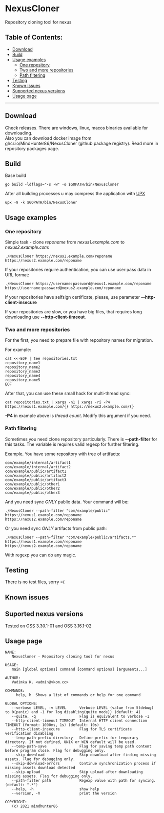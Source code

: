 # NexusCloner
Repository cloning tool for nexus

## Table of Contents:
- [Download](#download)
- [Build](#build)
- [Usage examples](#usage-examples)
   - [One repository](#one-repository)
   - [Two and more repositories](#two-and-more-repositories)
   - [Path filtering](#path-filtering)
- [Testing](#testing)
- [Known issues](#known-issues)
- [Supported nexus versions](#suported-nexus-versions)
- [Usage page](#usage-page)

----

## Download
Check releases. There are windows, linux, macos binaries available for downloading.  
Also you can download docker image from ghcr.io/MindHunter86/NexusCloner (github package registry). Read more in repository packages page.

## Build
Base build
```
go build -ldflags="-s -w" -o $GOPATH/bin/NexusCloner
```

After all building processes u may compress the application with [UPX](https://upx.github.io/)
```
upx -9 -k $GOPATH/bin/NexusCloner
```

## Usage examples
### One repository
Simple task - clone *reponame* from *nexus1.example.com* to *nexus2.example.com*:
```
./NexusCloner https://nexus1.example.com/reponame https://nexus2.example.com/reponame
```

If your repositories require authentication, you can use user:pass data in URL format:
```
./NexusCloner https://username:password@nexus1.example.com/reponame https://username:password@nexus2.example.com/reponame
```

If your repositories have selfsign certificate, please, use parameter **--http-client-insecure**
  
If your repositories are slow, or you have big files, that requires long downloading use **--http-client-timeout**.


### Two and more repositories
For the first, you need to prepare file with repository names for migration.
  
For example:
```
cat <<-EOF | tee repositories.txt
repository_name1
repository_name2
repository_name3
repository_name4
repository_name5
EOF
```

After that, you can use these small hack for multi-thread sync:
```
cat repositories.txt | xargs -n1 | xargs -ri -P4 https://nexus1.example.com/{} https://nexus2.example.com/{}
```
  
**-P4** in example above is *thread count*. Modify this argument if you need.


### Path filtering
Sometimes you need clone repository particularly. There is **--path-filter** for this tasks. The variable is requires valid regexp for further filtering.
  
Example. You have some repository with tree of artifacts:
```
com/example/internal/artifact1
com/example/internal/artifact2
com/example/public/artifact1
com/example/public/artifact2
com/example/public/artifact3
com/example/public/other1
com/example/public/other2
com/example/public/other3
```

And you need sync *ONLY* public data. Your command will be:
```
./NexusCloner --path-filter "com/example/public" https://nexus1.example.com/reponame https://nexus2.example.com/reponame
```

Or you need sync *ONLY* artifacts from public path:
```
./NexusCloner --path-filter "com/example/public/artifacts.*" https://nexus1.example.com/reponame https://nexus2.example.com/reponame
```
  
With regexp you can do any magic.


## Testing
There is no test files, sorry =(

## Known issues

## Suported nexus versions
Tested on OSS 3.30.1-01 and OSS 3.16.1-02

## Usage page

```
NAME:
   NexusCloner - Repository cloning tool for nexus

USAGE:
   main [global options] command [command options] [arguments...]

AUTHOR:
   Vadimka K. <admin@vkom.cc>

COMMANDS:
     help, h  Shows a list of commands or help for one command

GLOBAL OPTIONS:
   --verbose LEVEL, -v LEVEL      Verbose LEVEL (value from 5(debug) to 0(panic) and -1 for log disabling(quite mode)) (default: 4)
   --quite, -q                    Flag is equivalent to verbose -1
   --http-client-timeout TIMEOUT  Internal HTTP client connection TIMEOUT (format: 1000ms, 1s) (default: 10s)
   --http-client-insecure         Flag for TLS certificate verification disabling
   --temp-path-prefix directory   Define prefix for temporary directory. If not defined, UNIX or WIN default will be used.
   --temp-path-save               Flag for saving temp path content before program close. Flag for debugging only.
   --skip-download                Skip download after finding missing assets. Flag for debugging only.
   --skip-download-errors         Continue synchronization process if missing assets download detected
   --skip-upload                  Skip upload after downloading missing assets. Flag for debugging only.
   --path-filter path             Regexp value with path for syncing. (default: ".*")
   --help, -h                     show help
   --version, -V                  print the version

COPYRIGHT:
   (c) 2021 mindhunter86
```
